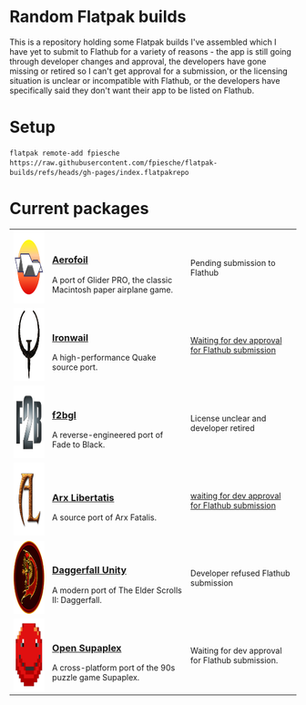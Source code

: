 # Random Flatpak builds

This is a repository holding some Flatpak builds I've assembled which I have yet to submit to Flathub for a variety of reasons - the app is still going through developer changes and approval, the developers have gone missing or retired so I can't get approval for a submission, or the licensing situation is unclear or incompatible with Flathub, or the developers have specifically said they don't want their app to be listed on Flathub.

# Setup

`flatpak remote-add fpiesche https://raw.githubusercontent.com/fpiesche/flatpak-builds/refs/heads/gh-pages/index.flatpakrepo`

# Current packages

| | | |
|:-:|:-|:-|
| [<img src="https://raw.githubusercontent.com/fpiesche/flatpak-builds/refs/heads/main/apps/io.github.elasota.aerofoil/io.github.elasota.aerofoil.png" width=128 height=128 />](https://fpiesche.github.io/flatpak-builds/io.github.elasota.aerofoil.xml) | <h3>[Aerofoil](https://fpiesche.github.io/flatpak-builds/io.github.elasota.aerofoil.xml)</h3>A port of Glider PRO, the classic Macintosh paper airplane game. | Pending submission to Flathub |
| [<img src="https://raw.githubusercontent.com/fpiesche/flatpak-builds/refs/heads/main/apps/io.github.andrei_drexler.ironwail/io.github.andrei_drexler.ironwail.png" width=128 height=128 />](https://fpiesche.github.io/flatpak-builds/io.github.andrei_drexler.ironwail.xml) | <h3>[Ironwail](https://fpiesche.github.io/flatpak-builds/io.github.andrei_drexler.ironwail.xml)</h3>A high-performance Quake source port. | [Waiting for dev approval for Flathub submission](https://github.com/andrei-drexler/ironwail/issues/241#issuecomment-2261224166) |
| [<img src="https://raw.githubusercontent.com/fpiesche/flatpak-builds/refs/heads/main/apps/io.github.fpiesche.f2bgl/io.github.fpiesche.f2bgl.png" width=128 height=128 />](https://fpiesche.github.io/flatpak-builds/io.github.fpiesche.f2bgl.xml) | <h3>[f2bgl](https://fpiesche.github.io/flatpak-builds/io.github.fpiesche.f2bgl.xml)</h3>A reverse-engineered port of Fade to Black. | License unclear and developer retired |
| [<img src="https://raw.githubusercontent.com/fpiesche/flatpak-builds/refs/heads/main/apps/org.arx_libertatis.arxlibertatis/org.arx_libertatis.arxlibertatis.png" width=128 height=128 />](https://fpiesche.github.io/flatpak-builds/org.arx_libertatis.arxlibertatis.xml) | <h3>[Arx Libertatis](https://fpiesche.github.io/flatpak-builds/org.arx_libertatis.arxlibertatis.xml)</h3>A source port of Arx Fatalis. | [waiting for dev approval for Flathub submission](https://bugs.arx-libertatis.org/arx/issues/1747) |
| [<img src="https://raw.githubusercontent.com/fpiesche/flatpak-builds/refs/heads/main/apps/io.github.interkarma.daggerfall-unity/io.github.interkarma.daggerfall-unity.png" width=128 height=128 />](https://fpiesche.github.io/flatpak-builds/io.github.interkarma.daggerfall-unity.xml) | <h3>[Daggerfall Unity](https://fpiesche.github.io/flatpak-builds/io.github.interkarma.daggerfall-unity.xml)</h3>A modern port of The Elder Scrolls II: Daggerfall. | Developer refused Flathub submission |
| [<img src="https://raw.githubusercontent.com/fpiesche/flatpak-builds/refs/heads/main/apps/io.github.sergiou87.open-supaplex/io.github.sergiou87.open-supaplex.png" width=128 height=128 />](https://fpiesche.github.io/flatpak-builds/io.github.sergiou87.open-supaplex.xml) | <h3>[Open Supaplex](https://fpiesche.github.io/flatpak-builds/io.github.sergiou87.open-supaplex.xml)</h3>A cross-platform port of the 90s puzzle game Supaplex. | Waiting for dev approval for Flathub submission. |
